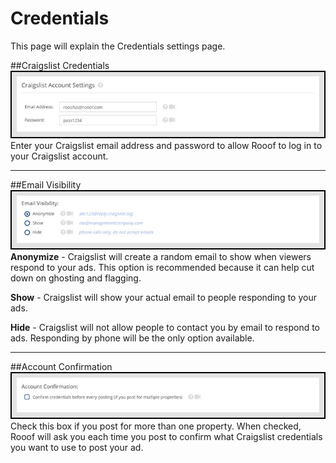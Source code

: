 # Credentials

This page will explain the Credentials settings page.

##Craigslist Credentials
![](v6settings2.jpg)
Enter your Craigslist email address and password to allow Rooof to log in to your Craigslist account.

---

##Email Visibility
![](v6settings3.jpg)
**Anonymize** - Craigslist will create a random email to show when viewers respond to your ads. This option is recommended because it can help cut down on ghosting and flagging.

**Show** - Craigslist will show your actual email to people responding to your ads.

**Hide** - Craigslist will not allow people to contact you by email to respond to ads. Responding by phone will be the only option available.

---

##Account Confirmation
![](v6settings4.jpg)
Check this box if you post for more than one property. When checked,  Rooof will ask you each time you post to confirm what Craigslist credentials you want to use to post your ad.